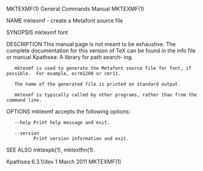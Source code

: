 MKTEXMF(1)                                                                       General Commands Manual                                                                       MKTEXMF(1)

NAME
       mktexmf - create a Metafont source file

SYNOPSIS
       mktexmf font

DESCRIPTION
       This  manual  page is not meant to be exhaustive.  The complete documentation for this version of TeX can be found in the info file or manual Kpathsea: A library for path search‐
       ing.

       mktexmf is used to generate the Metafont source file for font, if possible.  For example, ecrm1200 or cmr11.

       The name of the generated file is printed on standard output.

       mktexmf is typically called by other programs, rather than from the command line.

OPTIONS
       mktexmf accepts the following options:

       --help Print help message and exit.

       --version
              Print version information and exit.

SEE ALSO
       mktexpk(1), mktextfm(1).

Kpathsea 6.3.1/dev                                                                     1 March 2011                                                                            MKTEXMF(1)
